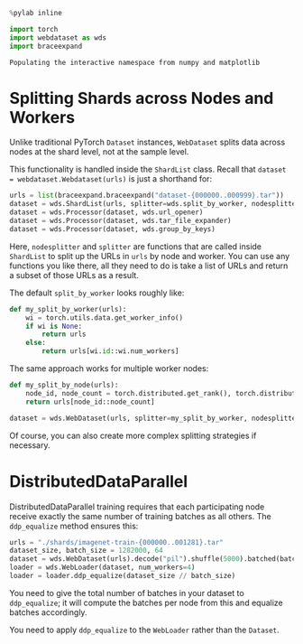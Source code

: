 ```python
%pylab inline

import torch
import webdataset as wds
import braceexpand
```

    Populating the interactive namespace from numpy and matplotlib


# Splitting Shards across Nodes and Workers

Unlike traditional PyTorch `Dataset` instances, `WebDataset` splits data across nodes at the shard level, not at the sample level.

This functionality is handled inside the `ShardList` class. Recall that `dataset = webdataset.Webdataset(urls)` is just a shorthand for:


```python
urls = list(braceexpand.braceexpand("dataset-{000000..000999}.tar"))
dataset = wds.ShardList(urls, splitter=wds.split_by_worker, nodesplitter=wds.split_by_node, shuffle=False)
dataset = wds.Processor(dataset, wds.url_opener)
dataset = wds.Processor(dataset, wds.tar_file_expander)
dataset = wds.Processor(dataset, wds.group_by_keys)
```

Here, `nodesplitter` and `splitter` are functions that are called inside `ShardList` to split up the URLs in `urls` by node and worker. You can use any functions you like there, all they need to do is take a list of URLs and return a subset of those URLs as a result.

The default `split_by_worker` looks roughly like:


```python
def my_split_by_worker(urls):
    wi = torch.utils.data.get_worker_info()
    if wi is None:
        return urls
    else:
        return urls[wi.id::wi.num_workers]
```

The same approach works for multiple worker nodes:


```python
def my_split_by_node(urls):
    node_id, node_count = torch.distributed.get_rank(), torch.distributed.get_world_size()
    return urls[node_id::node_count]
```


```python
dataset = wds.WebDataset(urls, splitter=my_split_by_worker, nodesplitter=my_split_by_node)
```

Of course, you can also create more complex splitting strategies if necessary.

# DistributedDataParallel

DistributedDataParallel training requires that each participating node receive exactly the same number of training batches as all others. The `ddp_equalize` method ensures this:


```python
urls = "./shards/imagenet-train-{000000..001281}.tar"
dataset_size, batch_size = 1282000, 64
dataset = wds.WebDataset(urls).decode("pil").shuffle(5000).batched(batch_size, partial=False)
loader = wds.WebLoader(dataset, num_workers=4)
loader = loader.ddp_equalize(dataset_size // batch_size)
```

You need to give the total number of batches in your dataset to `ddp_equalize`; it will compute the batches per node from this and equalize batches accordingly.

You need to apply `ddp_equalize` to the `WebLoader` rather than the `Dataset`.


```python

```
